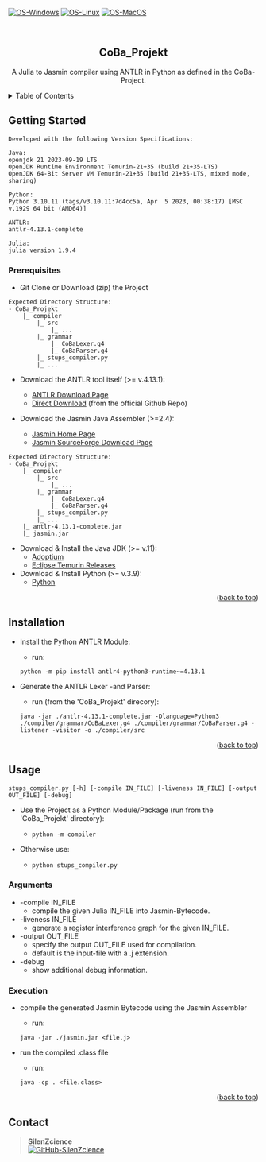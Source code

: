 <div id="top"></div>

[![OS-Windows]][OS-Windows]
[![OS-Linux]][OS-Linux]
[![OS-MacOS]][OS-MacOS]

<br/>
<div align="center">
<h2 align="center">CoBa_Projekt</h2>
   <p align="center">
      A Julia to Jasmin compiler using ANTLR in Python as defined in the CoBa-Project.
   </p>
</div>

<details>
   <summary>Table of Contents</summary>
   <ol>
      <li>
         <a href="#getting-started">Getting Started</a>
         <ul>
            <li><a href="#prerequisites">Prerequisites</a></li>
            <li><a href="#installation">Installation</a></li>
         </ul>
      </li>
      <li><a href="#usage">Usage</a></li>
         <ul>
            <li><a href="#arguments">Arguments</a></li>
         </ul>
      <li><a href="#contact">Contact</a></li>
   </ol>
</details>

## Getting Started

```console
Developed with the following Version Specifications:

Java:
openjdk 21 2023-09-19 LTS
OpenJDK Runtime Environment Temurin-21+35 (build 21+35-LTS)
OpenJDK 64-Bit Server VM Temurin-21+35 (build 21+35-LTS, mixed mode, sharing)

Python:
Python 3.10.11 (tags/v3.10.11:7d4cc5a, Apr  5 2023, 00:38:17) [MSC v.1929 64 bit (AMD64)]

ANTLR:
antlr-4.13.1-complete

Julia:
julia version 1.9.4
```

### Prerequisites

- Git Clone or Download (zip) the Project

```
Expected Directory Structure:
- CoBa_Projekt
    |_ compiler
        |_ src
            |_ ...
        |_ grammar
            |_ CoBaLexer.g4
            |_ CoBaParser.g4
        |_ stups_compiler.py
        |_ ...
```

- Download the ANTLR tool itself (>= v.4.13.1):
    - [ANTLR Download Page](https://www.antlr.org/download.html)
    - [Direct Download](https://github.com/antlr/website-antlr4/raw/gh-pages/download/antlr-4.13.1-complete.jar) (from the official Github Repo)

- Download the Jasmin Java Assembler (>=2.4):
    - [Jasmin Home Page](https://jasmin.sourceforge.net/)
    - [Jasmin SourceForge Download Page](https://sourceforge.net/projects/jasmin/files/)

```
Expected Directory Structure:
- CoBa_Projekt
    |_ compiler
        |_ src
            |_ ...
        |_ grammar
            |_ CoBaLexer.g4
            |_ CoBaParser.g4
        |_ stups_compiler.py
        |_ ...
    |_ antlr-4.13.1-complete.jar
    |_ jasmin.jar
```

- Download & Install the Java JDK (>= v.11):
    - [Adoptium](https://adoptium.net/de/)
    - [Eclipse Temurin Releases](https://adoptium.net/de/temurin/releases/)
- Download & Install Python (>= v.3.9):
    - [Python](https://www.python.org/downloads/)

<p align="right">(<a href="#top">back to top</a>)</p>

## Installation

- Install the Python ANTLR Module:
    - run:
    
    ```console
    python -m pip install antlr4-python3-runtime~=4.13.1
    ```

- Generate the ANTLR Lexer -and Parser:
    - run (from the 'CoBa_Projekt' direcory):

    ```console
    java -jar ./antlr-4.13.1-complete.jar -Dlanguage=Python3 ./compiler/grammar/CoBaLexer.g4 ./compiler/grammar/CoBaParser.g4 -listener -visitor -o ./compiler/src
    ```

<p align="right">(<a href="#top">back to top</a>)</p>

## Usage

```console
stups_compiler.py [-h] [-compile IN_FILE] [-liveness IN_FILE] [-output OUT_FILE] [-debug]
```

- Use the Project as a Python Module/Package (run from the 'CoBa_Projekt' directory):
    - ```python -m compiler```

- Otherwise use:
    - ```python stups_compiler.py```

### Arguments

- -compile IN_FILE
    - compile the given Julia IN_FILE into Jasmin-Bytecode.
- -liveness IN_FILE
    - generate a register interference graph for the given IN_FILE.
- -output OUT_FILE
    - specify the output OUT_FILE used for compilation.
    - default is the input-file with a .j extension.
- -debug
    - show additional debug information.

### Execution

- compile the generated Jasmin Bytecode using the Jasmin Assembler
    - run:

    ```console
    java -jar ./jasmin.jar <file.j>
    ```
- run the compiled .class file
    - run:

    ```console
    java -cp . <file.class>
    ```

<p align="right">(<a href="#top">back to top</a>)</p>

## Contact

> **SilenZcience** <br/>
[![GitHub-SilenZcience][GitHub-SilenZcience]](https://github.com/SilenZcience)

[GitHub-SilenZcience]: https://img.shields.io/badge/GitHub-SilenZcience-orange

[OS-Windows]: https://img.shields.io/badge/os-windows-green
[OS-Linux]: https://img.shields.io/badge/os-linux-green
[OS-MacOS]: https://img.shields.io/badge/os-macOS-green

